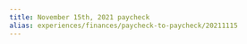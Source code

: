 ```yaml
---
title: November 15th, 2021 paycheck
alias: experiences/finances/paycheck-to-paycheck/20211115
---
```

